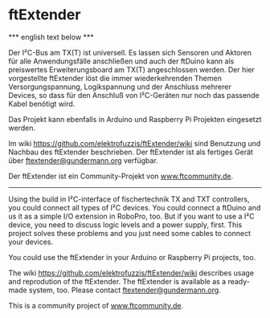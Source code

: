 # ftExtender

*** english text below ***

Der I²C-Bus am TX(T) ist universell. Es lassen sich Sensoren und Aktoren für alle Anwendungsfälle anschließen und auch der ftDuino kann als preiswertes Erweiterungsboard am TX(T) angeschlossen werden. Der hier vorgestellte ftExtender löst die immer wiederkehrenden Themen
Versorgungspannung, Logikspannung und der Anschluss mehrerer Devices, so dass für den Anschluß von I²C-Geräten nur noch das passende
Kabel benötigt wird.

Das Projekt kann ebenfalls in Arduino und Raspberry Pi Projekten eingesetzt werden.

Im wiki https://github.com/elektrofuzzis/ftExtender/wiki sind Benutzung und Nachbau des ftExtender beschrieben. Der ftExtender ist als fertiges Gerät über ftextender@gundermann.org verfügbar.

Der ftExtender ist ein Community-Projekt von www.ftcommunity.de.

------------------------------------------------------------------------------------------------------------------------------------------

Using the build in I²C-interface of fischertechnik TX and TXT controllers, you could connect all types of I²C devices. You could connect a ftDuino and us it as a simple I/O extension in RoboPro, too. But if you want to use a I²C device, you need to discuss logic levels and a power supply, first. This project solves these problems and you just need some cables to connect your devices.

You could use the ftExtender in your Arduino or Raspberry Pi projects, too.

The wiki https://github.com/elektrofuzzis/ftExtender/wiki describes usage and reprodution of the ftExtender. The ftExtender is available as a ready-made system, too. Please contact ftextender@gundermann.org. 

This is a community project of www.ftcommunity.de. 
